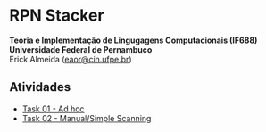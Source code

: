 # RPN Stacker
**Teoria e Implementação de Lingugagens Computacionais (IF688)**  
**Universidade Federal de Pernambuco**  
Erick Almeida (<eaor@cin.ufpe.br>)

## Atividades

- [Task 01 - Ad hoc](./ad-hoc/)
- [Task 02 - Manual/Simple Scanning](./manual-simple-scanning/)

